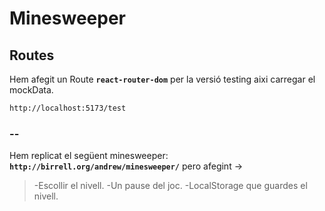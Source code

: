 # Minesweeper

## Routes

Hem afegit un Route **`react-router-dom`** per la versió testing aixi carregar el mockData.

```bash
http://localhost:5173/test
```

### --

Hem replicat el següent minesweeper: **`http://birrell.org/andrew/minesweeper/`** pero afegint ->

> -Escollir el nivell.
> -Un pause del joc.
> -LocalStorage que guardes el nivell.
